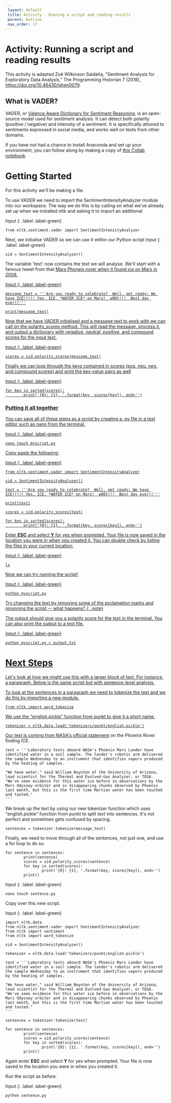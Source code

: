 ```yaml
---
 layout: default
 title: Activity - Running a script and reading results
 parent: Outline
 nav_order: 17
---
```

# Activity: Running a script and reading results

This activity is adapted Zoë Wilkinson Saldaña, "Sentiment Analysis for Exploratory Data Analysis," The Programming Historian 7 (2018), https://doi.org/10.46430/phen0079.

## What is VADER?
VADER, or [Valence Aware Dictionary for Sentiment Reasoning](https://pypi.org/project/vaderSentiment/), is an open-source model used for sentiment analysis. It can detect both polarity (positive / negative) and intensity of a sentiment. It is specifically attuned to sentiments expressed in social media, and works well on texts from other domains.

If you have not had a chance to install Anaconda and set up your environment, you can follow along by making a copy of <a href="https://colab.research.google.com/drive/1TEfYVKE5kriZu3r94x8owY8KRE6-L5am?usp=sharing">this Collab notebook</a>.

# Getting Started
For this activity we'll be making a file.

To use VADER we need to import the SentimentIntensityAnalyzer module into our workspace. The way we do this is by calling on what we've already set up when we installed nltk and asking it to import an additional

Input
{: .label .label-green}
~~~
from nltk.sentiment.vader import SentimentIntensityAnalyzer
~~~

Next, we initialise VADER so we can use it within our Python script
Input
{: .label .label-green}
~~~
sid = SentimentIntensityAnalyzer()
~~~

The variable 'text' now contains the text we will analyse. We'll start with a famous tweet from that <a href="https://twitter.com/MarsPhoenix/status/839088619?s=20">Mars Phoneix rover when it found ice on Mars in 2008.

Input
{: .label .label-green}
~~~
message_text = '''Are you ready to celebrate?  Well, get ready: We have ICE!!!!! Yes, ICE, *WATER ICE* on Mars!  w00t!!!  Best day ever!!'''

print(message_text)
~~~

Now that we have VADER initialised and a message text to work with we can call on the polarity_scores method. This will read the message, process it, and output a dictionary with negative, neutral, positive, and compound scores for the input text.

Input
{: .label .label-green}
~~~
scores = sid.polarity_scores(message_text)
~~~

Finally we can loop through the keys contained in scores (pos, neu, neg, and compound scores) and print the key-value pairs as well

Input
{: .label .label-green}
~~~
for key in sorted(scores):
        print('{0}: {1}, '.format(key, scores[key]), end='')
~~~

### Putting it all together

You can save all of these steps as a script by creating a .py file in a text editor such as nano from the terminal.

Input
{: .label .label-green}
~~~
nano touch myscript.py
~~~

Copy paste the following:

Input
{: .label .label-green}
~~~
from nltk.sentiment.vader import SentimentIntensityAnalyzer

sid = SentimentIntensityAnalyzer()

text = '''Are you ready to celebrate?  Well, get ready: We have ICE!!!!! Yes, ICE, *WATER ICE* on Mars!  w00t!!!  Best day ever!!'''

print(text)

scores = sid.polarity_scores(text)

for key in sorted(scores):
        print('{0}: {1}, '.format(key, scores[key]), end='')
~~~

Enter **ESC** and select **Y** for yes when prompted. Your file is now saved in the location you were in when you created it. You can double check by listing the files in your current location:

Input
{: .label .label-green}
~~~
ls
~~~

Now we can try running the script!

Input
{: .label .label-green}
~~~
python myscript.py
~~~

Try changing the text by removing some of the exclamation marks and rerunning the script -- what happens?
{: .note}

The output should give you a polarity score for the text in the terminal. You can also print the output to a text file.

Input
{: .label .label-green}
~~~
python myscript.py > output.txt
~~~

# Next Steps

Let's look at how we might use this with a larger block of text. For instance, a paragraph. Below is the same script but with sentence-level analysis.

To look at the sentences in a paragraph we need to tokenize the text and we do this by importing a new module.
~~~
from nltk import word_tokenize
~~~

We use the "english.pickle" function from punkt to give it a short name.
~~~
tokenizer = nltk.data.load('tokenizers/punkt/english.pickle')
~~~

Our text is coming from <a href="https://www.nasa.gov/home/hqnews/2008/jul/HQ_08_195_Phoenix_water.html">NASA's official statement</a> on the Phoenix Rover finding ICE.

~~~
text = '''Laboratory tests aboard NASA's Phoenix Mars Lander have identified water in a soil sample. The lander's robotic arm delivered the sample Wednesday to an instrument that identifies vapors produced by the heating of samples.

"We have water," said William Boynton of the University of Arizona, lead scientist for the Thermal and Evolved-Gas Analyzer, or TEGA. "We've seen evidence for this water ice before in observations by the Mars Odyssey orbiter and in disappearing chunks observed by Phoenix last month, but this is the first time Martian water has been touched and tasted."
'''
~~~

We break up the text by using our new tokenizer function which uses "english.pickle" function from punkt to split text into sentences. It's not perfect and sometimes gets confused by spacing.
~~~
sentences = tokenizer.tokenize(message_text)
~~~

Finally, we need to move through all of the sentences, not just one, and use a for loop to do so.
~~~
for sentence in sentences:
        print(sentence)
        scores = sid.polarity_scores(sentence)
        for key in sorted(scores):
                print('{0}: {1}, '.format(key, scores[key]), end='')
        print()
~~~

Input
{: .label .label-green}
~~~
nano touch sentence.py
~~~

Copy over this new script.

Input
{: .label .label-green}
~~~
import nltk.data
from nltk.sentiment.vader import SentimentIntensityAnalyzer
from nltk import sentiment
from nltk import word_tokenize

sid = SentimentIntensityAnalyzer()

tokenizer = nltk.data.load('tokenizers/punkt/english.pickle')

text = '''Laboratory tests aboard NASA's Phoenix Mars Lander have identified water in a soil sample. The lander's robotic arm delivered the sample Wednesday to an instrument that identifies vapors produced by the heating of samples.

"We have water," said William Boynton of the University of Arizona, lead scientist for the Thermal and Evolved-Gas Analyzer, or TEGA. "We've seen evidence for this water ice before in observations by the Mars Odyssey orbiter and in disappearing chunks observed by Phoenix last month, but this is the first time Martian water has been touched and tasted."
'''

sentences = tokenizer.tokenize(text)

for sentence in sentences:
        print(sentence)
        scores = sid.polarity_scores(sentence)
        for key in sorted(scores):
                print('{0}: {1}, '.format(key, scores[key]), end='')
        print()
~~~

Again enter **ESC** and select **Y** for yes when prompted. Your file is now saved in the location you were in when you created it.

Run the script as before.

Input
{: .label .label-green}
~~~
python sentence.py
~~~
